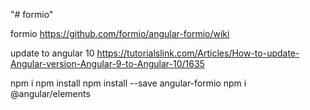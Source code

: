"# formio" 

formio
https://github.com/formio/angular-formio/wiki

update to angular 10
https://tutorialslink.com/Articles/How-to-update-Angular-version-Angular-9-to-Angular-10/1635


npm i
npm install 
npm install --save angular-formio
npm i @angular/elements
